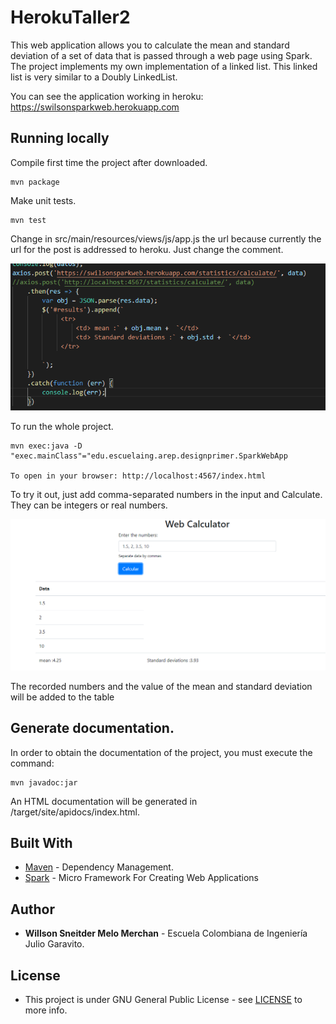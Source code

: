 # HerokuTaller2

This web application allows you to calculate the mean and standard deviation of a set of data that is passed through a web page using Spark. The project implements my own implementation of a linked list. This linked list is very similar to a Doubly LinkedList.

You can see the application working in heroku:
https://swilsonsparkweb.herokuapp.com

## Running locally

Compile first time the project after downloaded.

    mvn package

Make unit tests.

    mvn test

Change in src/main/resources/views/js/app.js the url because currently the url for the post is addressed to heroku.
Just change the comment.

   ![UrlPost](https://github.com/swilsonmelo/HerokuTaller2/blob/master/resources/imgs/postUrl.PNG)


To run the whole project.

    mvn exec:java -D "exec.mainClass"="edu.escuelaing.arep.designprimer.SparkWebApp
    
    To open in your browser: http://localhost:4567/index.html
    
To try it out, just add comma-separated numbers in the input and Calculate. They can be integers or real numbers.

   ![UrlPost](https://github.com/swilsonmelo/HerokuTaller2/blob/master/resources/imgs/use.PNG)

   The recorded numbers and the value of the mean and standard deviation will be added to the table

## Generate documentation.

In order to obtain the documentation of the project, you must execute the command:

    mvn javadoc:jar

An HTML documentation will be generated in /target/site/apidocs/index.html.

## Built With

* [Maven](https://maven.apache.org/) - Dependency Management.
* [Spark](http://sparkjava.com/) - Micro Framework For Creating Web Applications

## Author

* **Willson Sneitder Melo Merchan** - Escuela Colombiana de Ingeniería Julio Garavito.

## License

* This project is under GNU General Public License - see [LICENSE](https://github.com/swilsonmelo/HerokuTaller2/blob/master/LICENSE) to more info.

